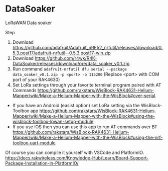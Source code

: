# DataSoaker
LoRaWAN Data soaker

Step
1. Download https://github.com/adafruit/Adafruit_nRF52_nrfutil/releases/download/0.5.3.post17/adafruit-nrfutil--0.5.3.post17-win.zip
2. Download https://github.com/r4wk/R4K-DataSoaker/releases/download/pre/data_soaker_v0.1.zip
3. Run command `adafruit-nrfutil dfu serial --package data_soaker_v0.1.zip -p <port> -b 115200` (Replace \<port> with COM port of your RAK4630)
4. Set LoRa settings through your favorite terminal program paired with AT Commands https://github.com/rakstars/WisBlock-RAK4631-Helium-Mapper/wiki/Make-a-Helium-Mapper-with-the-WisBlock#over-serial.
  - If you have an Android (easist option) set LoRa setting via the WisBlock-Toolbox app https://github.com/rakstars/WisBlock-RAK4631-Helium-Mapper/wiki/Make-a-Helium-Mapper-with-the-WisBlock#using-the-wisblock-toolbox-lpwan-setup-module
  - If you use iOS then you can use this app to run AT commands over BT https://github.com/rakstars/WisBlock-RAK4631-Helium-Mapper/wiki/Make-a-Helium-Mapper-with-the-WisBlock#using-the-nrf-toolbox-uart-module

Of course you can compile it yourself with VSCode and PlatformIO. https://docs.rakwireless.com/Knowledge-Hub/Learn/Board-Support-Package-Installation-in-PlatformIO/
